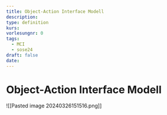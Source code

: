 ```yaml
---
title: Object-Action Interface Modell
description: 
type: definition
kurs: 
vorlesungnr: 0
tags:
  - MCI
  - sose24
draft: false
date:
---
```

# Object-Action Interface Modell

![[Pasted image 20240326151516.png]]